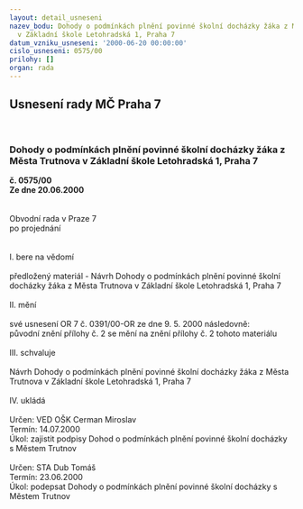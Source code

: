 ```yaml
---
layout: detail_usneseni
nazev_bodu: Dohody o podmínkách plnění povinné školní docházky žáka z Města Trutnova
  v Základní škole Letohradská 1, Praha 7
datum_vzniku_usneseni: '2000-06-20 00:00:00'
cislo_usneseni: 0575/00
prilohy: []
organ: rada
---
```

<div id="ucUsn_pList" class="usn">
	<span><h2>Usnesení rady MČ Praha 7 </h2>
<br></span><div class="standBody">
<span><h3>Dohody o podmínkách plnění povinné školní docházky žáka z Města Trutnova v Základní škole Letohradská 1, Praha 7</h3></span><div class="center">
		<strong>č. 0575/00</strong><br>
	</div>
<div class="center">
		<strong>Ze dne 20.06.2000</strong><br><br>
	</div>     <br>Obvodní rada v Praze 7<br>po projednání<br><br><br>I.	bere na vědomí<br><br> předložený materiál - Návrh Dohody o podmínkách plnění povinné školní docházky žáka z Města Trutnova v Základní škole Letohradská 1, Praha 7<br><br>II.	mění <br><br>své usnesení OR 7 č. 0391/00-OR ze dne 9. 5. 2000 následovně:<br>původní znění přílohy č. 2 se mění na znění přílohy č. 2 tohoto materiálu<br><br>III.	schvaluje <br><br>Návrh Dohody o podmínkách plnění povinné školní docházky žáka z Města Trutnova v Základní škole Letohradská 1, Praha 7<br><br>IV.	ukládá <br><br>  Určen:	     	VED OŠK Cerman Miroslav<br>Termín: 14.07.2000<br>Úkol:	zajistit podpisy Dohod o podmínkách plnění povinné školní docházky s Městem Trutnov<br> <br> Určen:	     	STA Dub Tomáš<br>Termín: 23.06.2000<br>Úkol:	podepsat Dohody o podmínkách plnění povinné školní docházky s Městem Trutnov<br>  </div>
</div>